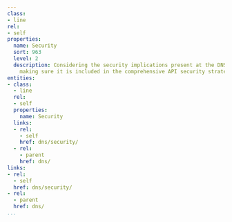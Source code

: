 ```yaml
---
class:
- line
rel:
- self
properties:
  name: Security
  sort: 963
  level: 2
  description: Considering the security implications present at the DNS layer, and
    making sure it is included in the comprehensive API security strategy.
entities:
- class:
  - line
  rel:
  - self
  properties:
    name: Security
  links:
  - rel:
    - self
    href: dns/security/
  - rel:
    - parent
    href: dns/
links:
- rel:
  - self
  href: dns/security/
- rel:
  - parent
  href: dns/
...
```

